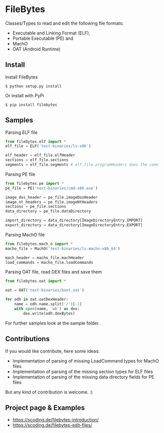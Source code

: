 FileBytes
================

Classes/Types to read and edit the following file formats:
- Executable and Linking Format (ELF),
- Portable Executable (PE) and
- MachO
- OAT (Android Runtime)

Install
-------

Install FileBytes

    $ python setup.py install

Or install with PyPi

    $ pip install filebytes

Samples
-------

Parsing ELF file
```python
from filebytes.elf import *
elf_file = ELF('test-binaries/ls-x86')

elf_header = elf_file.elfHeader
sections = elf_file.sections
segments = elf_file.segments # elf_file.programHeaders does the same
```

Parsing PE file
```python
from filebytes.pe import *
pe_file = PE('test-binaries/cmd-x86.exe')

image_dos_header = pe_file.imageDosHeader
image_nt_headers = pe_file.imageNtHeaders
sections = pe_file.sections
data_directory = pe_file.dataDirectory

import_directory = data_directory[ImageDirectoryEntry.IMPORT]
export_directory = data_directory[ImageDirectoryEntry.EXPORT]
```

Parsing MachO file
```python
from filebytes.mach_o import *
macho_file = MachO('test-binaries/ls-macho-x86_64')

mach_header = macho_file.machHeader
load_commands = macho_file.loadCommands
```

Parsing OAT file, read DEX files and save them
```python
from filebytes.oat import *

oat = OAT('test-binaries/boot.oat')

for odh in oat.oatDexHeader:
    name = odh.name.split('/')[-1]
    with open(name, 'wb') as dex:
        dex.write(odh.dexBytes)
```

For further samples look at the sample folder.

Contributions
----------------------
If you would like contribute, here some ideas:
- Implementation of parsing of missing LoadCommand types for MachO files
- Implementation of parsing of the missing section types for ELF files
- Implementation of parsing of the missing data directory fields for PE files

But any kind of contribution is welcome. :)


Project page & Examples
------------------------------------
- https://scoding.de/filebytes-introduction/
- https://scoding.de/filebytes-edit-files/
